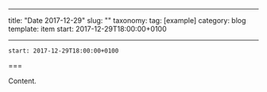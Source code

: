 
---
title: "Date 2017-12-29"
slug: ""
taxonomy:
tag: [example]
category: blog
template: item
start: 2017-12-29T18:00:00+0100

---

``start: 2017-12-29T18:00:00+0100``

===

Content.
